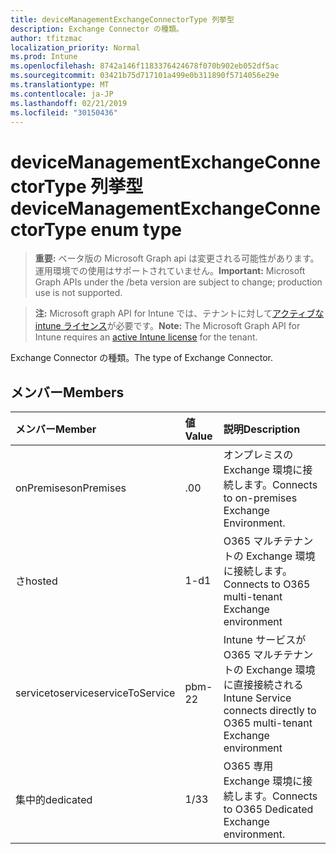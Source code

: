 ```yaml
---
title: deviceManagementExchangeConnectorType 列挙型
description: Exchange Connector の種類。
author: tfitzmac
localization_priority: Normal
ms.prod: Intune
ms.openlocfilehash: 8742a146f1183376424678f070b902eb052df5ac
ms.sourcegitcommit: 03421b75d717101a499e0b311890f5714056e29e
ms.translationtype: MT
ms.contentlocale: ja-JP
ms.lasthandoff: 02/21/2019
ms.locfileid: "30150436"
---
```

# <a name="devicemanagementexchangeconnectortype-enum-type"></a><span data-ttu-id="8a6e2-103">deviceManagementExchangeConnectorType 列挙型</span><span class="sxs-lookup"><span data-stu-id="8a6e2-103">deviceManagementExchangeConnectorType enum type</span></span>

> <span data-ttu-id="8a6e2-104">**重要:** ベータ版の Microsoft Graph api は変更される可能性があります。運用環境での使用はサポートされていません。</span><span class="sxs-lookup"><span data-stu-id="8a6e2-104">**Important:** Microsoft Graph APIs under the /beta version are subject to change; production use is not supported.</span></span>

> <span data-ttu-id="8a6e2-105">**注:** Microsoft graph API for Intune では、テナントに対して[アクティブな intune ライセンス](https://go.microsoft.com/fwlink/?linkid=839381)が必要です。</span><span class="sxs-lookup"><span data-stu-id="8a6e2-105">**Note:** The Microsoft Graph API for Intune requires an [active Intune license](https://go.microsoft.com/fwlink/?linkid=839381) for the tenant.</span></span>

<span data-ttu-id="8a6e2-106">Exchange Connector の種類。</span><span class="sxs-lookup"><span data-stu-id="8a6e2-106">The type of Exchange Connector.</span></span>

## <a name="members"></a><span data-ttu-id="8a6e2-107">メンバー</span><span class="sxs-lookup"><span data-stu-id="8a6e2-107">Members</span></span>
|<span data-ttu-id="8a6e2-108">メンバー</span><span class="sxs-lookup"><span data-stu-id="8a6e2-108">Member</span></span>|<span data-ttu-id="8a6e2-109">値</span><span class="sxs-lookup"><span data-stu-id="8a6e2-109">Value</span></span>|<span data-ttu-id="8a6e2-110">説明</span><span class="sxs-lookup"><span data-stu-id="8a6e2-110">Description</span></span>|
|:---|:---|:---|
|<span data-ttu-id="8a6e2-111">onPremises</span><span class="sxs-lookup"><span data-stu-id="8a6e2-111">onPremises</span></span>|<span data-ttu-id="8a6e2-112">.0</span><span class="sxs-lookup"><span data-stu-id="8a6e2-112">0</span></span>|<span data-ttu-id="8a6e2-113">オンプレミスの Exchange 環境に接続します。</span><span class="sxs-lookup"><span data-stu-id="8a6e2-113">Connects to on-premises Exchange Environment.</span></span>|
|<span data-ttu-id="8a6e2-114">さ</span><span class="sxs-lookup"><span data-stu-id="8a6e2-114">hosted</span></span>|<span data-ttu-id="8a6e2-115">1-d</span><span class="sxs-lookup"><span data-stu-id="8a6e2-115">1</span></span>|<span data-ttu-id="8a6e2-116">O365 マルチテナントの Exchange 環境に接続します。</span><span class="sxs-lookup"><span data-stu-id="8a6e2-116">Connects to O365 multi-tenant Exchange environment</span></span>|
|<span data-ttu-id="8a6e2-117">servicetoservice</span><span class="sxs-lookup"><span data-stu-id="8a6e2-117">serviceToService</span></span>|<span data-ttu-id="8a6e2-118">pbm-2</span><span class="sxs-lookup"><span data-stu-id="8a6e2-118">2</span></span>|<span data-ttu-id="8a6e2-119">Intune サービスが O365 マルチテナントの Exchange 環境に直接接続される</span><span class="sxs-lookup"><span data-stu-id="8a6e2-119">Intune Service connects directly to O365 multi-tenant Exchange environment</span></span>|
|<span data-ttu-id="8a6e2-120">集中的</span><span class="sxs-lookup"><span data-stu-id="8a6e2-120">dedicated</span></span>|<span data-ttu-id="8a6e2-121">1/3</span><span class="sxs-lookup"><span data-stu-id="8a6e2-121">3</span></span>|<span data-ttu-id="8a6e2-122">O365 専用 Exchange 環境に接続します。</span><span class="sxs-lookup"><span data-stu-id="8a6e2-122">Connects to O365 Dedicated Exchange environment.</span></span>|




